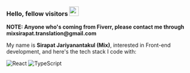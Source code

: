### Hello, fellow visitors <img src="https://media.giphy.com/media/hvRJCLFzcasrR4ia7z/giphy.gif" width="25px">

<p><strong>NOTE: Anyone who's coming from Fiverr, please contact me through mixsirapat.translation@gmail.com</strong></p>

<p>My name is <strong>Sirapat Jariyanantakul (Mix)</strong>, interested in Front-end development, and here's the tech stack I code with:</p>
<p>
<img alt="React" src="https://img.shields.io/badge/-React-45b8d8?style=flat-square&logo=react&logoColor=white" />
<img alt="TypeScript" src="https://img.shields.io/badge/-TypeScript-007ACC?style=flat-square&logo=typescript&logoColor=white" />

</p>

<!-- fun facts about me:

- 🔭 I’m currently working on ...
- 🌱 I’m currently learning ...
- 👯 I’m looking to collaborate on ...
- 🤔 I’m looking for help with ...
- 💬 Ask me about ...
- 📫 How to reach me: ...
- 😄 Pronouns: ...
- ⚡ Fun fact: ...
-->
